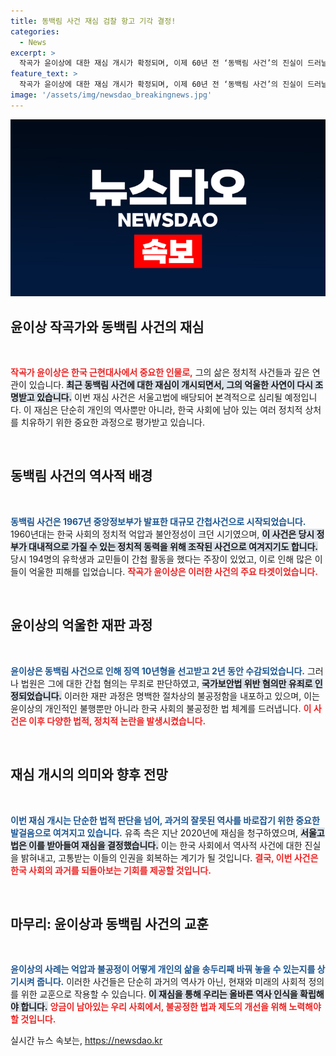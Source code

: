```yaml
---
title: 동백림 사건 재심 검찰 항고 기각 결정!
categories:
  - News
excerpt: >
  작곡가 윤이상에 대한 재심 개시가 확정되며, 이제 60년 전 ‘동백림 사건’의 진실이 드러날 날이 가까워졌습니다. 과거의 불명예를 씻을 기회가 생긴 이 사건, 그 이면에 숨겨진 이야기를 들여다보세요!
feature_text: >
  작곡가 윤이상에 대한 재심 개시가 확정되며, 이제 60년 전 ‘동백림 사건’의 진실이 드러날 날이 가까워졌습니다. 과거의 불명예를 씻을 기회가 생긴 이 사건, 그 이면에 숨겨진 이야기를 들여다보세요!
image: '/assets/img/newsdao_breakingnews.jpg'
---
```


<p><img src="/assets/img/newsdao_breakingnews.jpg" alt="koreaapp 속보" /></p>

<h2 data-ke-size="size26">윤이상 작곡가와 동백림 사건의 재심</h2>

<p data-ke-size="size16">&nbsp;</p>

<p><b><span style="color: #ee2323;">작곡가 윤이상은 한국 근현대사에서 중요한 인물로,</span></b> 그의 삶은 정치적 사건들과 깊은 연관이 있습니다. <b><span style="background-color: #21538527;">최근 동백림 사건에 대한 재심이 개시되면서, 그의 억울한 사연이 다시 조명받고 있습니다.</span></b> 이번 재심 사건은 서울고법에 배당되어 본격적으로 심리될 예정입니다. 이 재심은 단순히 개인의 역사뿐만 아니라, 한국 사회에 남아 있는 여러 정치적 상처를 치유하기 위한 중요한 과정으로 평가받고 있습니다.</p>

<p data-ke-size="size16">&nbsp;</p>

<h2 data-ke-size="size26">동백림 사건의 역사적 배경</h2>

<p data-ke-size="size16">&nbsp;</p>

<p><b><span style="color: #1a5490;">동백림 사건은 1967년 중앙정보부가 발표한 대규모 간첩사건으로 시작되었습니다.</span></b> 1960년대는 한국 사회의 정치적 억압과 불안정성이 크던 시기였으며, <b><span style="background-color: #21538527;">이 사건은 당시 정부가 대내적으로 가질 수 있는 정치적 동력을 위해 조작된 사건으로 여겨지기도 합니다.</span></b> 당시 194명의 유학생과 교민들이 간첩 활동을 했다는 주장이 있었고, 이로 인해 많은 이들이 억울한 피해를 입었습니다. <b><span style="color: #ee2323;">작곡가 윤이상은 이러한 사건의 주요 타겟이었습니다.</span></b></p>

<p data-ke-size="size16">&nbsp;</p>

<h2 data-ke-size="size26">윤이상의 억울한 재판 과정</h2>

<p data-ke-size="size16">&nbsp;</p>

<p><b><span style="color: #1a5490;">윤이상은 동백림 사건으로 인해 징역 10년형을 선고받고 2년 동안 수감되었습니다.</span></b> 그러나 법원은 그에 대한 간첩 혐의는 무죄로 판단하였고, <b><span style="background-color: #21538527;">국가보안법 위반 혐의만 유죄로 인정되었습니다.</span></b> 이러한 재판 과정은 명백한 절차상의 불공정함을 내포하고 있으며, 이는 윤이상의 개인적인 불행뿐만 아니라 한국 사회의 불공정한 법 체계를 드러냅니다. <b><span style="color: #ee2323;">이 사건은 이후 다양한 법적, 정치적 논란을 발생시켰습니다.</span></b></p>

<p data-ke-size="size16">&nbsp;</p>

<h2 data-ke-size="size26">재심 개시의 의미와 향후 전망</h2>

<p data-ke-size="size16">&nbsp;</p>

<p><b><span style="color: #1a5490;">이번 재심 개시는 단순한 법적 판단을 넘어, 과거의 잘못된 역사를 바로잡기 위한 중요한 발걸음으로 여겨지고 있습니다.</span></b> 유족 측은 지난 2020년에 재심을 청구하였으며, <b><span style="background-color: #21538527;">서울고법은 이를 받아들여 재심을 결정했습니다.</span></b> 이는 한국 사회에서 역사적 사건에 대한 진실을 밝혀내고, 고통받는 이들의 인권을 회복하는 계기가 될 것입니다. <b><span style="color: #ee2323;">결국, 이번 사건은 한국 사회의 과거를 되돌아보는 기회를 제공할 것입니다.</span></b></p>

<p data-ke-size="size16">&nbsp;</p>

<h2 data-ke-size="size26">마무리: 윤이상과 동백림 사건의 교훈</h2>

<p data-ke-size="size16">&nbsp;</p>

<p><b><span style="color: #1a5490;">윤이상의 사례는 억압과 불공정이 어떻게 개인의 삶을 송두리째 바꿔 놓을 수 있는지를 상기시켜 줍니다.</span></b> 이러한 사건들은 단순히 과거의 역사가 아닌, 현재와 미래의 사회적 정의를 위한 교훈으로 작용할 수 있습니다. <b><span style="background-color: #21538527;">이 재심을 통해 우리는 올바른 역사 인식을 확립해야 합니다.</span></b> <b><span style="color: #ee2323;">앙금이 남아있는 우리 사회에서, 불공정한 법과 제도의 개선을 위해 노력해야 할 것입니다.</span></b></p>
실시간 뉴스 속보는, <a href="https://newsdao.kr" rel="dofollow">https://newsdao.kr</a>


